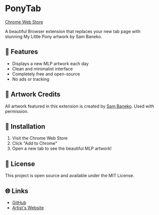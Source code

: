 # PonyTab

[Chrome Web Store](https://chromewebstore.google.com/detail/gcahckghmpoodflilkignobggjmlcaih)

A beautiful Browser extension that replaces your new tab page with stunning My Little Pony artwork by Sam Baneko.

## 🌟 Features

- Displays a new MLP artwork each day
- Clean and minimalist interface
- Completely free and open-source
- No ads or tracking

## 🎨 Artwork Credits

All artwork featured in this extension is created by [Sam Baneko](https://spacecatsamba.com/). Used with permission.

## 🚀 Installation

1. Visit the Chrome Web Store
2. Click "Add to Chrome"
3. Open a new tab to see the beautiful MLP artwork!

## 📝 License

This project is open source and available under the MIT License.

## 🌐 Links

- [GitHub](https://github.com/rxliuli/ponytab)
- [Artist's Website](https://spacecatsamba.com/)
